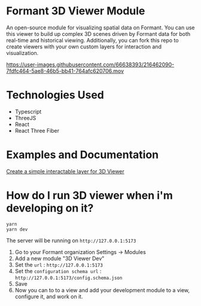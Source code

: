 # Formant 3D Viewer Module

An open-source module for visualizing spatial data on Formant.  You can use this viewer to build up complex 3D scenes driven by Formant data for both real-time and historical viewing.  Additionally, you can fork this repo to create viewers with your own custom layers for interaction and visualization.



https://user-images.githubusercontent.com/66638393/216462090-7fdfc464-5ae8-46b5-bb41-764afc620706.mov


# Technologies Used

* Typescript
* ThreeJS
* React
* React Three Fiber

# Examples and Documentation

[Create a simple interactable layer for 3D Viewer](https://docs.formant.io/recipes/create-a-layer-in-3d-viewer)


# How do I run 3D viewer when i'm developing on it?

```
yarn
yarn dev
```

The server will be running on `http://127.0.0.1:5173`

1. Go to your Formant organization Settings -> Modules
2. Add a new module "3D Viewer Dev"
3. Set the `url` :  `http://127.0.0.1:5173`
4. Set the `configuration schema url` : `http://127.0.0.1:5173/config.schema.json`
5. Save
6. Now you can to to a view and add your development module to a view, configure it, and work on it.
